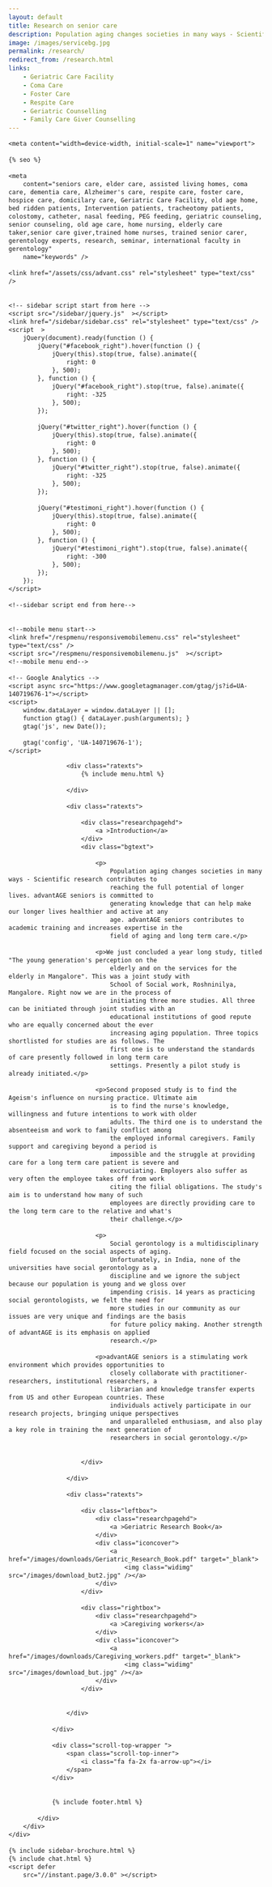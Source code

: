 ```yaml
---
layout: default
title: Research on senior care
description: Population aging changes societies in many ways - Scientific research contributes to reaching the full potential of longer lives. advantAGE seniors Advantage  elder care services in bangalore is committed to generating knowledge that can help make our longer lives healthier and active at any age. advantAGE seniors contributes to academic training and increases expertise in the field of aging and long term care.
image: /images/servicebg.jpg
permalink: /research/
redirect_from: /research.html
links:
    - Geriatric Care Facility
    - Coma Care
    - Foster Care
    - Respite Care
    - Geriatric Counselling
    - Family Care Giver Counselling
---
```



<head>
    <meta content="text/html; charset=utf-8" http-equiv="Content-Type" />
  <link rel="shortcut icon" href="/images/favicon.ico" type="image/x-icon">
  <link rel="icon" href="/images/favicon.ico" type="image/x-icon">

    <meta content="width=device-width, initial-scale=1" name="viewport">

    {% seo %}

    <meta
        content="seniors care, elder care, assisted living homes, coma care, dementia care, Alzheimer's care, respite care, foster care, hospice care, domicilary care, Geriatric Care Facility, old age home, bed ridden patients, Intervention patients, tracheotomy patients, colostomy, catheter, nasal feeding, PEG feeding, geriatric counseling, senior counseling, old age care, home nursing, elderly care taker,senior care giver,trained home nurses, trained senior carer, gerentology experts, research, seminar, international faculty in gerentology"
        name="keywords" />

    <link href="/assets/css/advant.css" rel="stylesheet" type="text/css" />


    <!-- sidebar script start from here -->
    <script src="/sidebar/jquery.js"  ></script>
    <link href="/sidebar/sidebar.css" rel="stylesheet" type="text/css" />
    <script  >
        jQuery(document).ready(function () {
            jQuery("#facebook_right").hover(function () {
                jQuery(this).stop(true, false).animate({
                    right: 0
                }, 500);
            }, function () {
                jQuery("#facebook_right").stop(true, false).animate({
                    right: -325
                }, 500);
            });

            jQuery("#twitter_right").hover(function () {
                jQuery(this).stop(true, false).animate({
                    right: 0
                }, 500);
            }, function () {
                jQuery("#twitter_right").stop(true, false).animate({
                    right: -325
                }, 500);
            });

            jQuery("#testimoni_right").hover(function () {
                jQuery(this).stop(true, false).animate({
                    right: 0
                }, 500);
            }, function () {
                jQuery("#testimoni_right").stop(true, false).animate({
                    right: -300
                }, 500);
            });
        });
    </script>

    <!--sidebar script end from here-->

    
    <!--mobile menu start-->
    <link href="/respmenu/responsivemobilemenu.css" rel="stylesheet" type="text/css" />
    <script src="/respmenu/responsivemobilemenu.js"  ></script>
    <!--mobile menu end-->
    
    <!-- Google Analytics -->
    <script async src="https://www.googletagmanager.com/gtag/js?id=UA-140719676-1"></script>
    <script>
        window.dataLayer = window.dataLayer || [];
        function gtag() { dataLayer.push(arguments); }
        gtag('js', new Date());

        gtag('config', 'UA-140719676-1');
    </script>

<style>
    .ratexts.adjust {
        margin-top: -9px;
        margin-bottom: -9px;
    }
</style>

<!-- sidebar style -->
  <style>
  .newformbord {
    font-family: Verdana, Arial, Helvetica, sans-serif;
    border: 1px solid #99CC00;
    font-size: 11px;
    line-height: 20px;
    font-weight: normal;
    color: #333333;
    text-decoration: none;
    height: 20px;
    width: 138px;
  }

  .blacktext {
    font-family: Arial;
    font-size: 12px;
    line-height: 18px;
    font-weight: normal;
    color: #666666;
    text-decoration: none;
  }

  .gren {
    font-family: Arial;
    font-size: 0.8rem;
    line-height: 18px;
    font-weight: normal;
    color: #009900;
    text-decoration: none;
  }

  .p-2 {
    padding: 0.5rem 1rem;
  }

  .contact-card p {
    margin: 0 !important;
    font-size: 0.9rem;
    line-height: 1.2;
  }

  .contact-card h3 {
    margin: 0 !important;
    font-weight: bold;
    padding-bottom: 0.5rem;
  }

  .e-broch {
    position: static !important;
  }

  #facebook_right, #twitter_right {
    top: 15%; 
    right: -325px; 
    border: 1px solid #822206;
  }
</style>
</head>

<body>
    <div id="servicebg">
        <div id="foot">
            <div id="fix">
                <div id="actual">

                    <div class="ratexts">
                        {% include menu.html %}

                    </div>

                    <div class="ratexts">

                        <div class="researchpagehd">
                            <a >Introduction</a>
                        </div>
                        <div class="bgtext">

                            <p>
                                Population aging changes societies in many ways - Scientific research contributes to
                                reaching the full potential of longer lives. advantAGE seniors is committed to
                                generating knowledge that can help make our longer lives healthier and active at any
                                age. advantAGE seniors contributes to academic training and increases expertise in the
                                field of aging and long term care.</p>

                            <p>We just concluded a year long study, titled "The young generation's perception on the
                                elderly and on the services for the elderly in Mangalore". This was a joint study with
                                School of Social work, Roshninilya, Mangalore. Right now we are in the process of
                                initiating three more studies. All three can be initiated through joint studies with an
                                educational institutions of good repute who are equally concerned about the ever
                                increasing aging population. Three topics shortlisted for studies are as follows. The
                                first one is to understand the standards of care presently followed in long term care
                                settings. Presently a pilot study is already initiated.</p>

                            <p>Second proposed study is to find the Ageism's influence on nursing practice. Ultimate aim
                                is to find the nurse's knowledge, willingness and future intentions to work with older
                                adults. The third one is to understand the absenteeism and work to family conflict among
                                the employed informal caregivers. Family support and caregiving beyond a period is
                                impossible and the struggle at providing care for a long term care patient is severe and
                                excruciating. Employers also suffer as very often the employee takes off from work
                                citing the filial obligations. The study's aim is to understand how many of such
                                employees are directly providing care to the long term care to the relative and what's
                                their challenge.</p>

                            <p>
                                Social gerontology is a multidisciplinary field focused on the social aspects of aging.
                                Unfortunately, in India, none of the universities have social gerontology as a
                                discipline and we ignore the subject because our population is young and we gloss over
                                impending crisis. 14 years as practicing social gerontologists, we felt the need for
                                more studies in our community as our issues are very unique and findings are the basis
                                for future policy making. Another strength of advantAGE is its emphasis on applied
                                research.</p>

                            <p>advantAGE seniors is a stimulating work environment which provides opportunities to
                                closely collaborate with practitioner-researchers, institutional researchers, a
                                librarian and knowledge transfer experts from US and other European countries. These
                                individuals actively participate in our research projects, bringing unique perspectives
                                and unparalleled enthusiasm, and also play a key role in training the next generation of
                                researchers in social gerontology.</p>


                        </div>

                    </div>

                    <div class="ratexts">

                        <div class="leftbox">
                            <div class="researchpagehd">
                                <a >Geriatric Research Book</a>
                            </div>
                            <div class="iconcover">
                                <a href="/images/downloads/Geriatric_Research_Book.pdf" target="_blank">
                                    <img class="widimg" src="/images/download_but2.jpg" /></a>
                            </div>
                        </div>

                        <div class="rightbox">
                            <div class="researchpagehd">
                                <a >Caregiving workers</a>
                            </div>
                            <div class="iconcover">
                                <a href="/images/downloads/Caregiving_workers.pdf" target="_blank">
                                    <img class="widimg" src="/images/download_but.jpg" /></a>
                            </div>
                        </div>


                    </div>

                </div>

                <div class="scroll-top-wrapper ">
                    <span class="scroll-top-inner">
                        <i class="fa fa-2x fa-arrow-up"></i>
                    </span>
                </div>


                {% include footer.html %}

            </div>
        </div>
    </div>

    {% include sidebar-brochure.html %}
    {% include chat.html %}
    <script defer 
        src="//instant.page/3.0.0" ></script>
</body>
